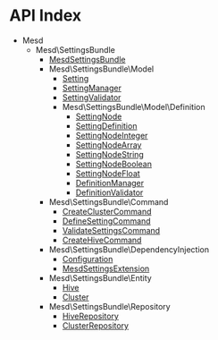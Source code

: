 API Index
=========

* Mesd
    * Mesd\SettingsBundle
        * [MesdSettingsBundle](Mesd-SettingsBundle-MesdSettingsBundle.md)
        * Mesd\SettingsBundle\Model
            * [Setting](Mesd-SettingsBundle-Model-Setting.md)
            * [SettingManager](Mesd-SettingsBundle-Model-SettingManager.md)
            * [SettingValidator](Mesd-SettingsBundle-Model-SettingValidator.md)
            * Mesd\SettingsBundle\Model\Definition
                * [SettingNode](Mesd-SettingsBundle-Model-Definition-SettingNode.md)
                * [SettingDefinition](Mesd-SettingsBundle-Model-Definition-SettingDefinition.md)
                * [SettingNodeInteger](Mesd-SettingsBundle-Model-Definition-SettingNodeInteger.md)
                * [SettingNodeArray](Mesd-SettingsBundle-Model-Definition-SettingNodeArray.md)
                * [SettingNodeString](Mesd-SettingsBundle-Model-Definition-SettingNodeString.md)
                * [SettingNodeBoolean](Mesd-SettingsBundle-Model-Definition-SettingNodeBoolean.md)
                * [SettingNodeFloat](Mesd-SettingsBundle-Model-Definition-SettingNodeFloat.md)
                * [DefinitionManager](Mesd-SettingsBundle-Model-Definition-DefinitionManager.md)
                * [DefinitionValidator](Mesd-SettingsBundle-Model-Definition-DefinitionValidator.md)
        * Mesd\SettingsBundle\Command
            * [CreateClusterCommand](Mesd-SettingsBundle-Command-CreateClusterCommand.md)
            * [DefineSettingCommand](Mesd-SettingsBundle-Command-DefineSettingCommand.md)
            * [ValidateSettingsCommand](Mesd-SettingsBundle-Command-ValidateSettingsCommand.md)
            * [CreateHiveCommand](Mesd-SettingsBundle-Command-CreateHiveCommand.md)
        * Mesd\SettingsBundle\DependencyInjection
            * [Configuration](Mesd-SettingsBundle-DependencyInjection-Configuration.md)
            * [MesdSettingsExtension](Mesd-SettingsBundle-DependencyInjection-MesdSettingsExtension.md)
        * Mesd\SettingsBundle\Entity
            * [Hive](Mesd-SettingsBundle-Entity-Hive.md)
            * [Cluster](Mesd-SettingsBundle-Entity-Cluster.md)
        * Mesd\SettingsBundle\Repository
            * [HiveRepository](Mesd-SettingsBundle-Repository-HiveRepository.md)
            * [ClusterRepository](Mesd-SettingsBundle-Repository-ClusterRepository.md)


